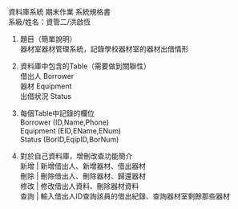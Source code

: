 資料庫系統 期末作業 系統規格書  <br/>     系級/姓名：資管二/洪啟恆
1.	題目（簡單說明）<br/>
器材室器材管理系統，記錄學校器材室的器材出借情形


2.	資料庫中包含的Table（需要做到關聯性）<br/>
借出人 Borrower<br/>
器材 Equipment<br/>
出借狀況 Status<br/>


3.	每個Table中記錄的欄位<br/>
Borrower (ID,Name,Phone)<br/>
Equipment (EID,EName,ENum)<br/>
Status (BorID,EqipID,BorNum)<br/>


4.	對於自己資料庫，增刪改查功能簡介<br/>
新增 | 新增借出人、新增器材、借出器材<br/>
刪除 | 刪除借出人、刪除器材、歸還器材<br/>
修改 | 修改借出人資料、刪除器材資料<br/>
查詢 | 輸入借出人ID查詢該員的借出紀錄、查詢器材室剩餘那些器材<br/>

